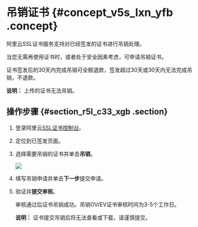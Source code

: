 # 吊销证书 {#concept_v5s_lxn_yfb .concept}

阿里云SSL证书服务支持对已经签发的证书进行吊销处理。

当您无需再使用证书时，或者处于安全因素考虑，可申请吊销证书。

证书签发后的30天内完成吊销可全额退款，签发超过30天或30天内无法完成吊销，不退款。

**说明：** 上传的证书无法吊销。

## 操作步骤 {#section_r5l_c33_xgb .section}

1.  登录阿里云[SSL证书控制台](https://yundunnext.console.aliyun.com/?spm=5176.2020520001.aliyun_sidebar.108.356a4bd3MLXFkb&p=cas#/overview/cn-hangzhou)。
2.  定位到已签发页面。
3.  选择需要吊销的证书并单击**吊销**。

    ![](http://static-aliyun-doc.oss-cn-hangzhou.aliyuncs.com/assets/img/65317/155237622039609_zh-CN.png)

4.  填写吊销申请并单击**下一步**提交申请。
5.  验证并**提交审核**。

    审核通过后证书吊销成功。吊销OV/EV证书审核时间为3-5个工作日。

    **说明：** 证书提交吊销后将无法查看或下载，请谨慎提交。


